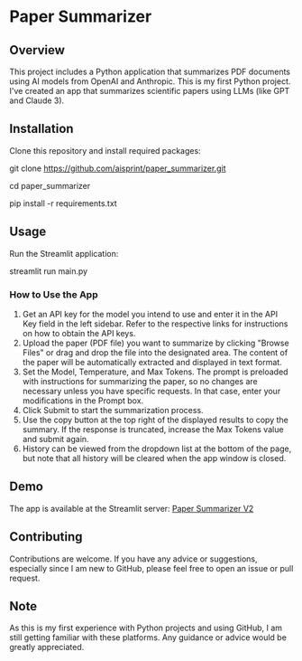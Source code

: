 # Paper Summarizer

## Overview
This project includes a Python application that summarizes PDF documents using AI models from OpenAI and Anthropic. This is my first Python project. I've created an app that summarizes scientific papers using LLMs (like GPT and Claude 3).

## Installation
Clone this repository and install required packages:

git clone https://github.com/aisprint/paper_summarizer.git

cd paper_summarizer

pip install -r requirements.txt


## Usage
Run the Streamlit application:

streamlit run main.py

### How to Use the App

1. Get an API key for the model you intend to use and enter it in the API Key field in the left sidebar. Refer to the respective links for instructions on how to obtain the API keys.
2. Upload the paper (PDF file) you want to summarize by clicking "Browse Files" or drag and drop the file into the designated area. The content of the paper will be automatically extracted and displayed in text format.
3. Set the Model, Temperature, and Max Tokens. The prompt is preloaded with instructions for summarizing the paper, so no changes are necessary unless you have specific requests. In that case, enter your modifications in the Prompt box.
4. Click Submit to start the summarization process.
5. Use the copy button at the top right of the displayed results to copy the summary. If the response is truncated, increase the Max Tokens value and submit again.
6. History can be viewed from the dropdown list at the bottom of the page, but note that all history will be cleared when the app window is closed.

## Demo
The app is available at the Streamlit server:
[Paper Summarizer V2](https://papersummarizerv2-ertgst946lkt3qpqf5cxup.streamlit.app/)

## Contributing
Contributions are welcome. If you have any advice or suggestions, especially since I am new to GitHub, please feel free to open an issue or pull request.

## Note
As this is my first experience with Python projects and using GitHub, I am still getting familiar with these platforms. Any guidance or advice would be greatly appreciated.


